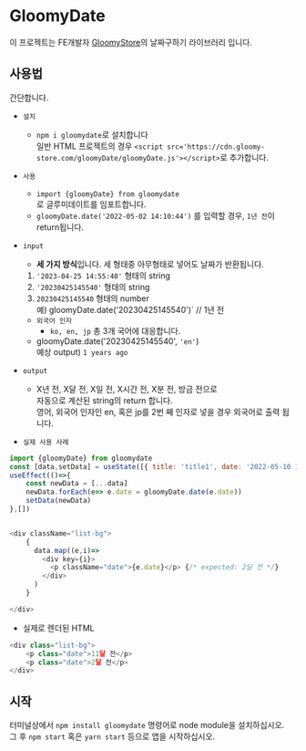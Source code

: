# GloomyDate

이 프로젝트는 FE개발자 [GloomyStore](https://www.gloomy-store.com)의 날짜구하기 라이브러리 입니다.

## 사용법

간단합니다.

* `설치`

    * `npm i gloomydate`로 설치합니다 \
    일반 HTML 프로젝트의 경우  `<script src='https://cdn.gloomy-store.com/gloomyDate/gloomyDate.js'></script>`로 추가합니다.

* `사용`

    * `import {gloomyDate} from gloomydate` \
    로 글루미데이트를 임포트합니다.
    * `gloomyDate.date('2022-05-02 14:10:44')` 를 입력할 경우, `1년 전`이 return됩니다.

* `input`
    * **세 가지 방식**입니다. 세 형태중 아무형태로 넣어도 날짜가 반환됩니다.
    1. `'2023-04-25 14:55:40'` 형태의 string 
    2. `'20230425145540'` 형태의 string
    3. `20230425145540` 형태의 number\
    예) gloomyDate.date('20230425145540')` // 1년 전
    * `외국어 인자`
        * `ko, en, jp` 총 3개 국어에 대응합니다.
    * gloomyDate.date('20230425145540', `'en'`)\
    예상 output) `1 years ago`

* `output`

    * X년 전, X달 전, X일 전, X시간 전, X분 전, 방금 전으로 \
    자동으로 계산된 string의 return 합니다. 
        \
    영어, 외국어 인자인 en, 혹은 jp를 2번 째 인자로 넣을 경우 외국어로 출력 됩니다.

* `실제 사용 사례`
```js
import {gloomyDate} from gloomydate
const [data,setData] = useState([{ title: 'title1', date: '2022-05-10 10:55:40'}, { title: 'title2', date: '2023-02-11 15:50:30'}])
useEffect(()=>{
    const newData = [...data]
    newData.forEach(e=> e.date = gloomyDate.date(e.date))
    setData(newData)
},[])


<div className="list-bg">
    {
      data.map((e,i)=>
        <div key={i}>
          <p className="date">{e.date}</p> {/* expected: 2달 전 */}
        </div>
      )
    }

</div>

```
* 실제로 렌더된 HTML
```js
<div class="list-bg">
    <p class="date">11달 전</p> 
    <p class="date">2달 전</p> 
</div>
```

## 시작

터미널상에서 `npm install gloomydate` 명령어로 node module을 설치하십시오.\
그 후 `npm start` 혹은 `yarn start` 등으로 앱을 시작하십시오.